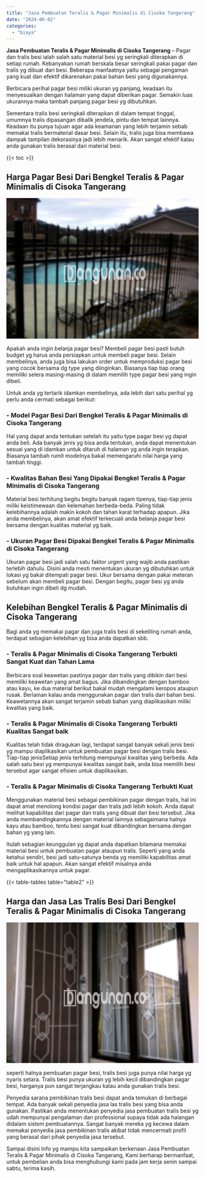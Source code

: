 ```yaml
---
title: "Jasa Pembuatan Teralis & Pagar Minimalis di Cisoka Tangerang"
date: "2024-06-02"
categories: 
  - "biaya"
---
```


**Jasa Pembuatan Teralis & Pagar Minimalis di Cisoka Tangerang** – Pagar dan tralis besi ialah salah satu material besi yg seringkali diterapkan di setiap rumah. Kebanyakan rumah berskala besar seringkali pakai pagar dan tralis yg dibuat dari besi. Beberapa manfaatnya yaitu sebagai pengaman yang kuat dan efektif dikarenakan pakai bahan besi yang digunakannya.

Berbicara perihal pagar besi miliki ukuran yg panjang, keadaan itu menyesuaikan dengan halaman yang dapat diberikan pagar. Semakin luas ukurannya maka tambah panjang pagar besi yg dibutuhkan.

Sementara tralis besi seringkali diterapkan di dalam tempat tinggal, umumnya tralis dipasangan dibalik jendela, pintu dan tempat lainnya. Keadaan itu punya tujuan agar ada keamanan yang lebih terjamin sebab memakai tralis bermaterial dasar besi. Selain itu, tralis juga bisa membawa dampak tampilan dekorasinya jadi lebih menarik. Akan sangat efektif kalau anda gunakan tralis berasal dari material besi.

{{< toc >}}

## Harga Pagar Besi Dari Bengkel Teralis & Pagar Minimalis di Cisoka Tangerang

![Jasa Pembuatan Teralis & Pagar Minimalis di Cisoka Tangerang](/images/pagar-minimalis-murah-18.png)

Apakah anda ingin belanja pagar besi? Membeli pagar besi pasti butuh budget yg harus anda persiapkan untuk membeli pagar besi. Selain membelinya, anda juga bisa lakukan order untuk memproduksi pagar besi yang cocok bersama dg type yang diinginkan. Biasanya tiap tiap orang memiliki selera masing-masing di dalam memilih type pagar besi yang ingin dibeli.

Untuk anda yg tertarik idamkan membelinya, ada lebih dari satu perihal yg perlu anda cermati sebagai berikut:
### \- Model Pagar Besi Dari Bengkel Teralis & Pagar Minimalis di Cisoka Tangerang

Hal yang dapat anda tentukan setelah itu yaitu type pagar besi yg dapat anda beli. Ada banyak jenis yg bisa anda tentukan, anda dapat menentukan sesuai yang di idamkan untuk ditaruh di halaman yg anda ingin terapkan. Biasanya tambah rumit modelnya bakal memengaruhi nilai harga yang tambah tinggi.

### \- Kwalitas Bahan Besi Yang Dipakai Bengkel Teralis & Pagar Minimalis di Cisoka Tangerang

Material besi terhitung begitu begitu banyak ragam tipenya, tiap-tiap jenis miliki keistimewaan dan kelemahan berbeda-beda. Paling tidak kelebihannya adalah makin kokoh dan tahan karat terhadap apapun. Jika anda membelinya, akan amat efektif terkecuali anda belanja pagar besi bersama dengan kualitas material yg baik.

### \- Ukuran Pagar Besi Dipakai Bengkel Teralis & Pagar Minimalis di Cisoka Tangerang

Ukuran pagar besi jadi salah satu faktor urgent yang wajib anda pastikan terlebih dahulu. Disini anda mesti menentukan ukuran yg dibutuhkan untuk lokasi yg bakal ditempati pagar besi. Ukur bersama dengan pakai meteran sebelum akan membeli pagar besi. Dengan begitu, pagar besi yg anda butuhkan ingin dibeli dg mudah.

## Kelebihan Bengkel Teralis & Pagar Minimalis di Cisoka Tangerang

Bagi anda yg memakai pagar dan juga tralis besi di sekeliling rumah anda, terdapat sebagian kelebihan yg bisa anda dapatkan sbb.

### \- Teralis & Pagar Minimalis di Cisoka Tangerang Terbukti Sangat Kuat dan Tahan Lama

Berbicara soal keawetan pastinya pagar dan tralis yang dibikin dari besi memiliki keawetan yang amat bagus. Jika dibandingkan dengan bamboo atau kayu, ke dua material berikut bakal mudah mengalami keropos ataupun rusak. Berlainan kalau anda menggunakan pagar dan tralis dari bahan besi. Keawetannya akan sangat terjamin sebab bahan yang diaplikasikan miliki kwalitas yang baik.

### \- Teralis & Pagar Minimalis di Cisoka Tangerang Terbukti Kualitas Sangat baik

Kualitas telah tidak diragukan lagi, terdapat sangat banyak sekali jenis besi yg mampu diaplikasikan untuk pembuatan pagar besi dengan tralis besi. Tiap-tiap jenisSetiap jenis terhitung mempunyai kwalitas yang berbeda. Ada salah satu besi yg mempunyai kwalitas sangat baik, anda bisa memilih besi tersebut agar sangat efisien untuk diaplikasikan.

### \- Teralis & Pagar Minimalis di Cisoka Tangerang Terbukti Kuat

Menggunakan material besi sebagai pembikinan pagar dengan tralis, hal ini dapat amat menolong kondisi pagar dan tralis jadi lebih kokoh. Anda dapat melihat kapabilitas dari pagar dan tralis yang dibuat dari besi tersebut. Jika anda membandingkannya dengan material lainnya sebagaimana halnya kayu atau bamboo, tentu besi sangat kuat dibandingkan bersama dengan bahan yg yang lain.

Itulah sebagian keunggulan yg dapat anda dapatkan bilamana memakai material besi untuk pembuatan pagar ataupun tralis. Seperti yang anda ketahui sendiri, besi jadi satu-satunya benda yg memiliki kapabilitas amat baik untuk hal apapun. Akan sangat efektif misalnya anda mengaplikasikannya untuk pagar.

{{< table-tables table="table2" >}}

## Harga dan Jasa Las Tralis Besi Dari Bengkel Teralis & Pagar Minimalis di Cisoka Tangerang

![Jasa Pembuatan Teralis & Pagar Minimalis di Cisoka Tangerang](/images/teralis-minimalis-murah-25.png)

seperti halnya pembuatan pagar besi, tralis besi juga punya nilai harga yg nyaris setara. Tralis besi punya ukuran yg lebih kecil dibandingkan pagar besi, harganya pun sangat terjangkau kalau anda gunakan tralis besi.

Penyedia sarana pembikinan tralis besi dapat anda temukan di berbagai tempat. Ada banyak sekali penyedia jasa las tralis besi yang bisa anda gunakan. Pastikan anda menentukan penyedia jasa pembuatan tralis besi yg udah mempunyai pengalaman dan professional supaya tidak ada halangan didalam sistem pembuatannya. Sangat banyak mereka yg kecewa dalam memakai penyedia jasa pembikinan tralis akibat tidak mencermati profil yang berasal dari pihak penyedia jasa tersebut.

Sampai disini Info yg mampu kita sampaikan berkenaan Jasa Pembuatan Teralis & Pagar Minimalis di Cisoka Tangerang, Kami berharap bermanfaat, untuk pembelian anda bisa menghubungi kami pada jam kerja senin sampai sabtu, terima kasih.
